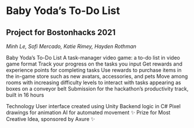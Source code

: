 # Baby Yoda’s To-Do List
## Project for Bostonhacks 2021

*Minh Le, Sofi Mercado, Katie Rimey, Hayden Rothman*

Baby Yoda’s To-Do List
A task-manager video game: a to-do list in video game format
Track your progress on the tasks you input
Get rewards and experience points for completing tasks
Use rewards to purchase items in the in-game store such as new avatars, accessories, and pets
Move among rooms with increasing difficulty levels to interact with tasks appearing as boxes on a conveyor belt
Submission for the hackathon’s productivity track, built in 16 hours






Technology
User interface created using Unity
Backend logic in C# 
Pixel drawings for animation 
AI for automated movement
✨ Prize for Most Creative Idea, sponsored by Axure ✨
